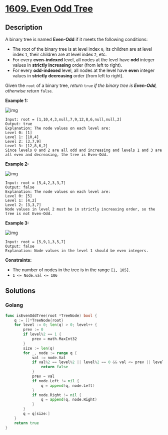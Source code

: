 # [1609. Even Odd Tree](https://leetcode-cn.com/problems/even-odd-tree/)



## Description



A binary tree is named **Even-Odd** if it meets the following conditions:

- The root of the binary tree is at level index `0`, its children are at level index `1`, their children are at level index `2`, etc.
- For every **even-indexed** level, all nodes at the level have **odd** integer values in **strictly increasing** order (from left to right).
- For every **odd-indexed** level, all nodes at the level have **even** integer values in **strictly decreasing** order (from left to right).

Given the `root` of a binary tree, *return* `true` *if the binary tree is **Even-Odd**, otherwise return* `false`*.*

 

**Example 1:**

![img](https://assets.leetcode.com/uploads/2020/09/15/sample_1_1966.png)

```
Input: root = [1,10,4,3,null,7,9,12,8,6,null,null,2]
Output: true
Explanation: The node values on each level are:
Level 0: [1]
Level 1: [10,4]
Level 2: [3,7,9]
Level 3: [12,8,6,2]
Since levels 0 and 2 are all odd and increasing and levels 1 and 3 are all even and decreasing, the tree is Even-Odd.
```

**Example 2:**

![img](https://assets.leetcode.com/uploads/2020/09/15/sample_2_1966.png)

```
Input: root = [5,4,2,3,3,7]
Output: false
Explanation: The node values on each level are:
Level 0: [5]
Level 1: [4,2]
Level 2: [3,3,7]
Node values in level 2 must be in strictly increasing order, so the tree is not Even-Odd.
```

**Example 3:**

![img](https://assets.leetcode.com/uploads/2020/09/22/sample_1_333_1966.png)

```
Input: root = [5,9,1,3,5,7]
Output: false
Explanation: Node values in the level 1 should be even integers.
```

 

**Constraints:**

- The number of nodes in the tree is in the range `[1, 105]`.
- `1 <= Node.val <= 106`



## Solutions

<!-- tabs:start -->

### **Golang**

```go
func isEvenOddTree(root *TreeNode) bool {
    q := []*TreeNode{root}
    for level := 0; len(q) > 0; level++ {
        prev := 0
        if level%2 == 1 {
            prev = math.MaxInt32
        }
        size := len(q)
        for _, node := range q {
            val := node.Val
            if val%2 == level%2 || level%2 == 0 && val <= prev || level%2 == 1 && val >= prev {
                return false
            }
            prev = val
            if node.Left != nil {
                q = append(q, node.Left)
            }
            if node.Right != nil {
                q = append(q, node.Right)
            }
        }
        q = q[size:]
    }
    return true
}
```

<!-- tabs:end -->
